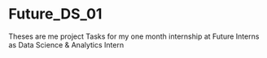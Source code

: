 # Future_DS_01
Theses are me project Tasks for my one month internship at Future Interns as Data Science &amp; Analytics Intern
